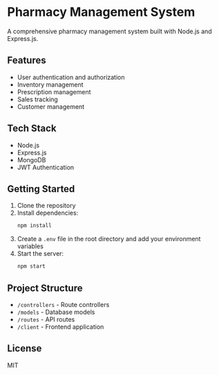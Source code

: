 # Pharmacy Management System

A comprehensive pharmacy management system built with Node.js and Express.js.

## Features

- User authentication and authorization
- Inventory management
- Prescription management
- Sales tracking
- Customer management

## Tech Stack

- Node.js
- Express.js
- MongoDB
- JWT Authentication

## Getting Started

1. Clone the repository
2. Install dependencies:
   ```bash
   npm install
   ```
3. Create a `.env` file in the root directory and add your environment variables
4. Start the server:
   ```bash
   npm start
   ```

## Project Structure

- `/controllers` - Route controllers
- `/models` - Database models
- `/routes` - API routes
- `/client` - Frontend application

## License

MIT
